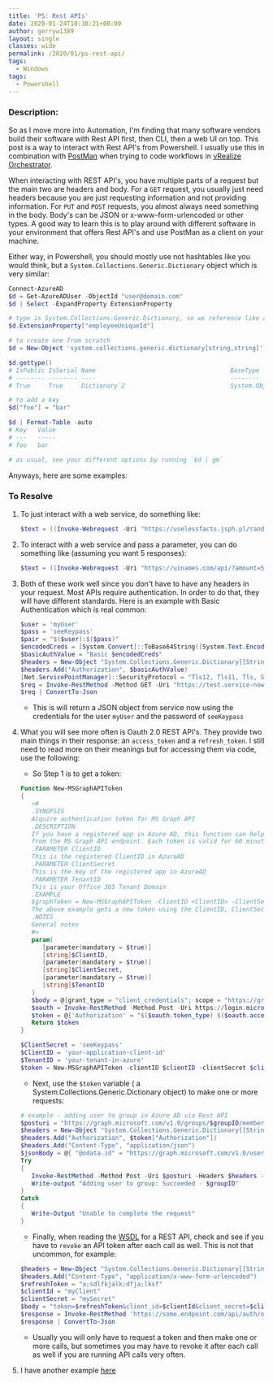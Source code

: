 ```yaml
---
title: 'PS: Rest APIs'
date: 2020-01-24T10:38:21+00:00
author: gerryw1389
layout: single
classes: wide
permalink: /2020/01/ps-rest-api/
tags:
  - Windows
tags:
  - Powershell
---
```

<!--more-->

### Description:

So as I move more into Automation, I'm finding that many software vendors build their software with Rest API first, then CLI, then a web UI on top. This post is a way to interact with Rest API's from Powershell. I usually use this in combination with [PostMan](https://automationadmin.com/2019/10/postman-get-token/) when trying to code workflows in [vRealize Orchestrator](https://automationadmin.com//2020/01/vrealize-orchestrator/).

When interacting with REST API's, you have multiple parts of a request but the main two are headers and body. For a `GET` request, you usually just need headers because you are just requesting information and not providing information. For `PUT` and `POST` requests, you almost always need something in the body. Body's can be JSON or x-www-form-urlencoded or other types. A good way to learn this is to play around with different software in your environment that offers Rest API's and use PostMan as a client on your machine.

Either way, in Powershell, you should mostly use not hashtables like you would think, but a `System.Collections.Generic.Dictionary` object which is very similar:

   ```powershell
   Connect-AzureAD
   $d = Get-AzureADUser -ObjectId "user@domain.com"
   $d | Select -ExpandProperty ExtensionProperty 

   # type is System.Collections.Generic.Dictionary, so we reference like a hashtable
   $d.ExtensionProperty["employeeUniqueId"]

   # to create one from scratch
   $d = New-Object 'system.collections.generic.dictionary[string,string]'

   $d.gettype()
   # IsPublic IsSerial Name                                     BaseType
   # -------- -------- ----                                     --------
   # True     True     Dictionary`2                             System.Object

   # to add a key
   $d["foo"] = "bar"

   $d | Format-Table -auto
   # Key   Value
   # ---   -----
   # foo   bar

   # as usual, see your different options by running `$d | gm`
   ```

Anyways, here are some examples:




### To Resolve

1. To just interact with a web service, do something like:
   
   ```powershell
   $text = ((Invoke-Webrequest -Uri "https://uselessfacts.jsph.pl/random.json?language=en" -UseBasicParsing).content | ConvertFrom-Json).text
   ```

2. To interact with a web service and pass a parameter, you can do something like (assuming you want 5 responses):

   ```powershell
   $text = ((Invoke-Webrequest -Uri "https://uinames.com/api/?amount=5" -UseBasicParsing).content | ConvertFrom-Json).name
   ```

3. Both of these work well since you don't have to have any headers in your request. Most APIs require authentication. In order to do that, they will have different standards. Here is an example with Basic Authentication which is real common:

   ```powershell
   $user = 'myUser'
   $pass = 'seeKeypass'
   $pair = "$($user):$($pass)"
   $encodedCreds = [System.Convert]::ToBase64String([System.Text.Encoding]::ASCII.GetBytes($pair))
   $basicAuthValue = "Basic $encodedCreds"
   $headers = New-Object "System.Collections.Generic.Dictionary[[String],[String]]"
   $headers.Add("Authorization", $basicAuthValue)
   [Net.ServicePointManager]::SecurityProtocol = "Tls12, Tls11, Tls, Ssl3"
   $req = Invoke-RestMethod -Method GET -Uri "https://test.service-now.com/api/now/table/sc_request?sysparm_query=short_description%3DAccess%20Request&sysparm_limit=100&state=1" -Headers $headers
   $req | ConvertTo-Json
   ```

   - This is will return a JSON object from service now using the credentials for the user `myUser` and the password of `seeKeypass`

4. What you will see more often is Oauth 2.0 REST API's. They provide two main things in their response: an `access_token` and a `refresh_token`. I still need to read more on their meanings but for accessing them via code, use the following:

   - So Step 1 is to get a token:

   ```powershell
   Function New-MSGraphAPIToken
   {
      <#
      .SYNOPSIS
      Acquire authentication token for MS Graph API
      .DESCRIPTION
      If you have a registered app in Azure AD, this function can help you get the authentication token
      from the MS Graph API endpoint. Each token is valid for 60 minutes.
      .PARAMETER ClientID
      This is the registered ClientID in AzureAD
      .PARAMETER ClientSecret
      This is the key of the registered app in AzureAD
      .PARAMETER TenantID
      This is your Office 365 Tenant Domain
      .EXAMPLE
      $graphToken = New-MSGraphAPIToken -ClientID <ClientID> -ClientSecret <ClientSecret> -TenantID <TenantID>
      The above example gets a new token using the ClientID, ClientSecret and TenantID combination
      .NOTES
      General notes
      #>
      param(
         [parameter(mandatory = $true)]
         [string]$ClientID,
         [parameter(mandatory = $true)]
         [string]$ClientSecret,
         [parameter(mandatory = $true)]
         [string]$TenantID
      )
      $body = @{grant_type = "client_credentials"; scope = "https://graph.microsoft.com/.default"; client_id = $ClientID; client_secret = $ClientSecret }
      $oauth = Invoke-RestMethod -Method Post -Uri https://login.microsoftonline.com/$TenantID/oauth2/v2.0/token -Body $body
      $token = @{'Authorization' = "$($oauth.token_type) $($oauth.access_token)" }    
      Return $token
   }

   $ClientSecret = 'seeKeypass'
   $ClientID = 'your-application-client-id'
   $TenantID = 'your-tenant-in-azure'
   $token = New-MSGraphAPIToken -clientID $clientID -clientSecret $clientSecret -tenantID $tenantID -Username "myUser@domain.com" -Password $password
   ```
    
   - Next, use the `$token` variable ( a System.Collections.Generic.Dictionary object) to make one or more requests:

   ```powershell
   # example - adding user to group in Azure AD via Rest API
   $posturi = "https://graph.microsoft.com/v1.0/groups/$groupID/members/" + '$ref'
   $headers = New-Object "System.Collections.Generic.Dictionary[[String],[String]]"
   $headers.Add("Authorization", $token["Authorization"])
   $headers.Add("Content-Type", "application/json")
   $jsonBody = @{ "@odata.id" = "https://graph.microsoft.com/v1.0/users/$userID" } | ConvertTo-Json
   Try
   {
      Invoke-RestMethod -Method Post -Uri $posturi -Headers $headers -Body $jsonBody
      Write-output "Adding user to group: Succeeded - $groupID"
   }
   Catch
   {
      Write-Output "Unable to complete the request"
   }
   ```

   - Finally, when reading the [WSDL](https://en.wikipedia.org/wiki/Web_Services_Description_Language) for a REST API, check and see if you have to `revoke` an API token after each call as well. This is not that uncommon, for example:

   ```powershell
   $headers = New-Object "System.Collections.Generic.Dictionary[[String],[String]]"
   $headers.Add("Content-Type", "application/x-www-form-urlencoded")
   $refreshToken = "a;sdlfkjalk;dfja;lksf"
   $clientId = "myClient"
   $clientSecret = "mySecret"
   $body = "token=$refreshToken&client_id=$clientId&client_secret=$clientSecret"
   $response = Invoke-RestMethod 'https://some.endpoint.com/api/auth/oauth2/revoke' -Method 'POST' -Headers $headers -Body $body
   $response | ConvertTo-Json
   ```

   - Usually you will only have to request a token and then make one or more calls, but sometimes you may have to revoke it after each call as well if you are running API calls very often.

5. I have another example [here](https://automationadmin.com/2020/02/ps-upload-csv-to-teams-sharepoint-site)